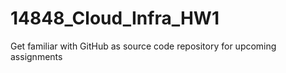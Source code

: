 # 14848_Cloud_Infra_HW1
Get familiar with GitHub as source code repository for upcoming assignments
